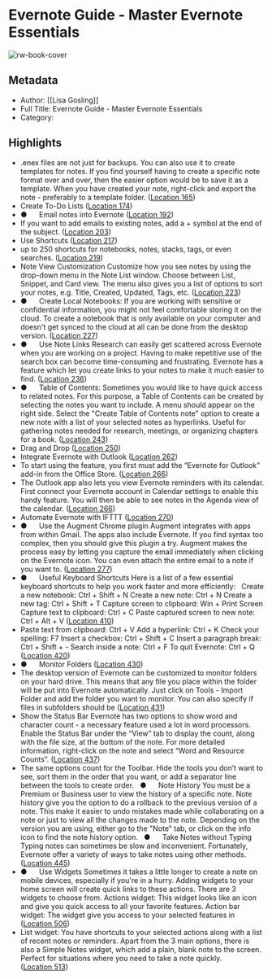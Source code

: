 # Evernote Guide - Master Evernote Essentials

![rw-book-cover](https://m.media-amazon.com/images/I/61hFuzBQudL._SY160.jpg)

## Metadata
- Author: [[Lisa Gosling]]
- Full Title: Evernote Guide - Master Evernote Essentials
- Category: 

## Highlights
- .enex files are not just for backups. You can also use it to create templates for notes. If you find yourself having to create a specific note format over and over, then the easier option would be to save it as a template. When you have created your note, right-click and export the note - preferably to a template folder. ([Location 165](https://readwise.io/to_kindle?action=open&asin=B07XHFMLJ6&location=165))
- Create To-Do Lists ([Location 174](https://readwise.io/to_kindle?action=open&asin=B07XHFMLJ6&location=174))
- ●      Email notes into Evernote ([Location 192](https://readwise.io/to_kindle?action=open&asin=B07XHFMLJ6&location=192))
- If you want to add emails to existing notes, add a + symbol at the end of the subject. ([Location 203](https://readwise.io/to_kindle?action=open&asin=B07XHFMLJ6&location=203))
- Use Shortcuts ([Location 217](https://readwise.io/to_kindle?action=open&asin=B07XHFMLJ6&location=217))
- up to 250 shortcuts for notebooks, notes, stacks, tags, or even searches. ([Location 219](https://readwise.io/to_kindle?action=open&asin=B07XHFMLJ6&location=219))
- Note View Customization Customize how you see notes by using the drop-down menu in the Note List window. Choose between List, Snippet, and Card view. The menu also gives you a list of options to sort your notes, e.g. Title, Created, Updated, Tags, etc. ([Location 223](https://readwise.io/to_kindle?action=open&asin=B07XHFMLJ6&location=223))
- ●      Create Local Notebooks: If you are working with sensitive or confidential information, you might not feel comfortable storing it on the cloud. To create a notebook that is only available on your computer and doesn't get synced to the cloud at all can be done from the desktop version. ([Location 227](https://readwise.io/to_kindle?action=open&asin=B07XHFMLJ6&location=227))
- ●      Use Note Links Research can easily get scattered across Evernote when you are working on a project. Having to make repetitive use of the search box can become time-consuming and frustrating. Evernote has a feature which let you create links to your notes to make it much easier to find. ([Location 236](https://readwise.io/to_kindle?action=open&asin=B07XHFMLJ6&location=236))
- ●      Table of Contents: Sometimes you would like to have quick access to related notes. For this purpose, a Table of Contents can be created by selecting the notes you want to include. A menu should appear on the right side. Select the "Create Table of Contents note" option to create a new note with a list of your selected notes as hyperlinks. Useful for gathering notes needed for research, meetings, or organizing chapters for a book. ([Location 243](https://readwise.io/to_kindle?action=open&asin=B07XHFMLJ6&location=243))
- Drag and Drop ([Location 250](https://readwise.io/to_kindle?action=open&asin=B07XHFMLJ6&location=250))
- Integrate Evernote with Outlook ([Location 262](https://readwise.io/to_kindle?action=open&asin=B07XHFMLJ6&location=262))
- To start using the feature, you first must add the “Evernote for Outlook” add-in from the Office Store. ([Location 266](https://readwise.io/to_kindle?action=open&asin=B07XHFMLJ6&location=266))
- The Outlook app also lets you view Evernote reminders with its calendar. First connect your Evernote account in Calendar settings to enable this handy feature. You will then be able to see notes in the Agenda view of the calendar. ([Location 266](https://readwise.io/to_kindle?action=open&asin=B07XHFMLJ6&location=266))
- Automate Evernote with IFTTT ([Location 270](https://readwise.io/to_kindle?action=open&asin=B07XHFMLJ6&location=270))
- ●      Use the Augment Chrome plugin Augment integrates with apps from within Gmail. The apps also include Evernote. If you find syntax too complex, then you should give this plugin a try. Augment makes the process easy by letting you capture the email immediately when clicking on the Evernote icon. You can even attach the entire email to a note if you want to. ([Location 277](https://readwise.io/to_kindle?action=open&asin=B07XHFMLJ6&location=277))
- ●      Useful Keyboard Shortcuts Here is a list of a few essential keyboard shortcuts to help you work faster and more efficiently:   Create a new notebook: Ctrl + Shift + N Create a new note: Ctrl + N Create a new tag: Ctrl + Shift + T Capture screen to clipboard: Win + Print Screen Capture text to clipboard: Ctrl + C Paste captured screen to new note: Ctrl + Alt + V ([Location 410](https://readwise.io/to_kindle?action=open&asin=B07XHFMLJ6&location=410))
- Paste text from clipboard: Ctrl + V Add a hyperlink: Ctrl + K Check your spelling: F7 Insert a checkbox: Ctrl + Shift + C Insert a paragraph break: Ctrl + Shift + - Search inside a note: Ctrl + F To quit Evernote: Ctrl + Q ([Location 420](https://readwise.io/to_kindle?action=open&asin=B07XHFMLJ6&location=420))
- ●      Monitor Folders ([Location 430](https://readwise.io/to_kindle?action=open&asin=B07XHFMLJ6&location=430))
- The desktop version of Evernote can be customized to monitor folders on your hard drive. This means that any file you place within the folder will be put into Evernote automatically. Just click on Tools - Import Folder and add the folder you want to monitor. You can also specify if files in subfolders should be ([Location 431](https://readwise.io/to_kindle?action=open&asin=B07XHFMLJ6&location=431))
- Show the Status Bar Evernote has two options to show word and character count - a necessary feature used a lot in word processors. Enable the Status Bar under the “View” tab to display the count, along with the file size, at the bottom of the note. For more detailed information, right-click on the note and select “Word and Resource Counts”. ([Location 437](https://readwise.io/to_kindle?action=open&asin=B07XHFMLJ6&location=437))
- The same options count for the Toolbar. Hide the tools you don’t want to see, sort them in the order that you want, or add a separator line between the tools to create order.   ●      Note History You must be a Premium or Business user to view the history of a specific note. Note history give you the option to do a rollback to the previous version of a note. This make it easier to undo mistakes made while collaborating on a note or just to view all the changes made to the note. Depending on the version you are using, either go to the "Note" tab, or click on the info icon to find the note history option.   ●      Take Notes without Typing Typing notes can sometimes be slow and inconvenient. Fortunately, Evernote offer a variety of ways to take notes using other methods. ([Location 445](https://readwise.io/to_kindle?action=open&asin=B07XHFMLJ6&location=445))
- ●      Use Widgets Sometimes it takes a little longer to create a note on mobile devices, especially if you're in a hurry. Adding widgets to your home screen will create quick links to these actions. There are 3 widgets to choose from. Actions widget: This widget looks like an icon and give you quick access to all your favorite features. Action bar widget: The widget give you access to your selected features in ([Location 506](https://readwise.io/to_kindle?action=open&asin=B07XHFMLJ6&location=506))
- List widget: You have shortcuts to your selected actions along with a list of recent notes or reminders. Apart from the 3 main options, there is also a Simple Notes widget, which add a plain, blank note to the screen. Perfect for situations where you need to take a note quickly. ([Location 513](https://readwise.io/to_kindle?action=open&asin=B07XHFMLJ6&location=513))

